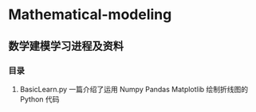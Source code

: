 # Mathematical-modeling
## 数学建模学习进程及资料
### 目录
1. BasicLearn.py
  一篇介绍了运用 Numpy Pandas Matplotlib 绘制折线图的 Python 代码

